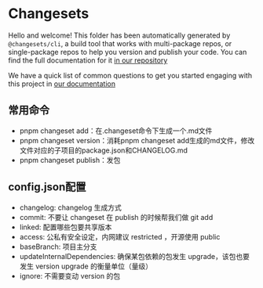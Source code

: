 # Changesets

Hello and welcome! This folder has been automatically generated by `@changesets/cli`, a build tool that works
with multi-package repos, or single-package repos to help you version and publish your code. You can
find the full documentation for it [in our repository](https://github.com/changesets/changesets)

We have a quick list of common questions to get you started engaging with this project in
[our documentation](https://github.com/changesets/changesets/blob/main/docs/common-questions.md)

## 常用命令

- pnpm changeset add：在.changeset命令下生成一个.md文件
- pnpm changeset version：消耗pnpm changeset add生成的md文件，修改文件对应的子项目的package.json和CHANGELOG.md
- pnpm changeset publish：发包

## config.json配置

- changelog: changelog 生成方式
- commit: 不要让 changeset 在 publish 的时候帮我们做 git add
- linked: 配置哪些包要共享版本
- access: 公私有安全设定，内网建议 restricted ，开源使用 public
- baseBranch: 项目主分支
- updateInternalDependencies: 确保某包依赖的包发生 upgrade，该包也要发生 version upgrade 的衡量单位（量级）
- ignore: 不需要变动 version 的包

